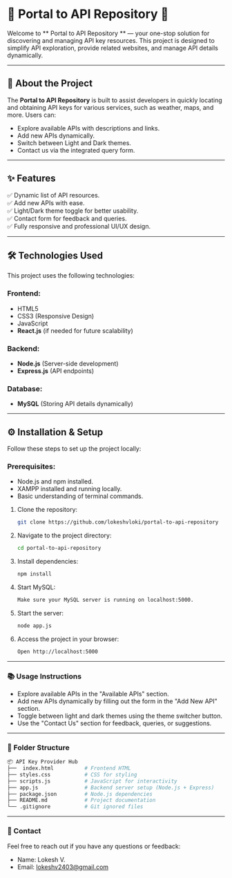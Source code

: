# 🌟 Portal to API Repository 🚀  

Welcome to ** Portal to API Repository ** — your one-stop solution for discovering and managing API key resources. This project is designed to simplify API exploration, provide related websites, and manage API details dynamically.  

---

## 🌟 About the Project  

The **Portal to API Repository** is built to assist developers in quickly locating and obtaining API keys for various services, such as weather, maps, and more. Users can:  
- Explore available APIs with descriptions and links.  
- Add new APIs dynamically.  
- Switch between Light and Dark themes.  
- Contact us via the integrated query form.  

---

## ✨ Features  

✅ Dynamic list of API resources.  
✅ Add new APIs with ease.  
✅ Light/Dark theme toggle for better usability.  
✅ Contact form for feedback and queries.  
✅ Fully responsive and professional UI/UX design.  

---

## 🛠️ Technologies Used  

This project uses the following technologies:  

### Frontend:  
- HTML5  
- CSS3 (Responsive Design)  
- JavaScript
- **React.js** (if needed for future scalability)  

### Backend:  
- **Node.js** (Server-side development)  
- **Express.js** (API endpoints)  

### Database:  
- **MySQL** (Storing API details dynamically)  

---

## ⚙️ Installation & Setup  

Follow these steps to set up the project locally:  

### Prerequisites:  
- Node.js and npm installed.  
- XAMPP installed and running locally.  
- Basic understanding of terminal commands.  

1. Clone the repository:  
   ```bash  
   git clone https://github.com/lokeshvloki/portal-to-api-repository
   ```
2. Navigate to the project directory:
   ```bash
   cd portal-to-api-repository
   ```
3. Install dependencies:
   ```bash
   npm install
   ```
4. Start MySQL:
   ```bash
   Make sure your MySQL server is running on localhost:5000.
   ```
5. Start the server:
   ```bash
   node app.js
   ```
6. Access the project in your browser:
   ```bash
   Open http://localhost:5000
   ```
   
---

### 📚 Usage Instructions
- Explore available APIs in the "Available APIs" section.
- Add new APIs dynamically by filling out the form in the "Add New API" section.
- Toggle between light and dark themes using the theme switcher button.
- Use the "Contact Us" section for feedback, queries, or suggestions.

---

### 📂 Folder Structure
```graphql
📦 API Key Provider Hub  
├──  index.html          # Frontend HTML  
├── styles.css           # CSS for styling
├── scripts.js           # JavaScript for interactivity  
├── app.js               # Backend server setup (Node.js + Express)  
├── package.json         # Node.js dependencies  
├── README.md            # Project documentation  
└── .gitignore           # Git ignored files
```

---

### 📧 Contact
Feel free to reach out if you have any questions or feedback:

* Name: Lokesh V.
* Email: lokeshv2403@gmail.com





   

